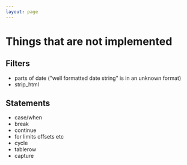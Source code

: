 ```yaml
---
layout: page
---
```


# Things that are not implemented

## Filters

 *  parts of date ("well formatted date string" is in an unknown format)
 *  strip_html

## Statements

 *  case/when
 *  break
 *  continue
 *  for limits offsets etc
 *  cycle
 *  tablerow
 *  capture
